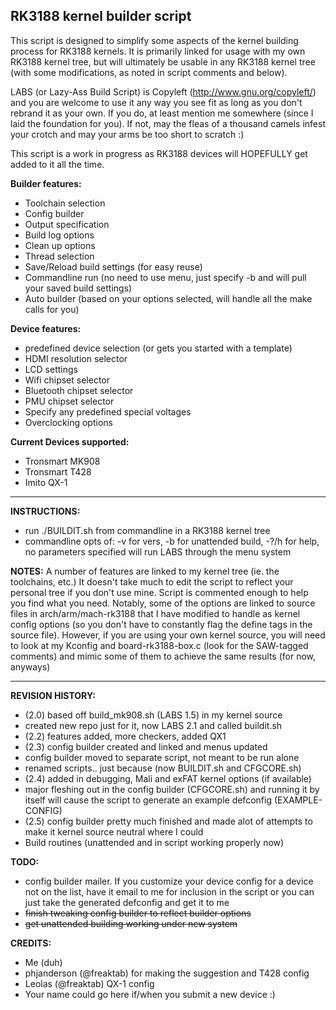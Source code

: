 RK3188 kernel builder script
----------------

This script is designed to simplify some aspects of the kernel building
process for RK3188 kernels. It is primarily linked for usage with my
own RK3188 kernel tree, but will ultimately be usable in any RK3188 
kernel tree (with some modifications, as noted in script comments and
below).

LABS (or Lazy-Ass Build Script) is Copyleft (http://www.gnu.org/copyleft/)
and you are welcome to use it any way you see fit as long as you don't 
rebrand it as your own. If you do, at least mention me somewhere (since I 
laid the foundation for you). If not, may the fleas of a thousand camels 
infest your crotch and may your arms be too short to scratch :)

This script is a work in progress as RK3188 devices will HOPEFULLY get 
added to it all the time.

**Builder features:**
- Toolchain selection
- Config builder
- Output specification
- Build log options
- Clean up options
- Thread selection
- Save/Reload build settings (for easy reuse)
- Commandline run (no need to use menu, just specify -b and will pull your 
saved build settings)
- Auto builder (based on your options selected, will handle all the make 
calls for you)

**Device features:**
- predefined device selection (or gets you started with a template)
- HDMI resolution selector
- LCD settings
- Wifi chipset selector
- Bluetooth chipset selector
- PMU chipset selector
- Specify any predefined special voltages
- Overclocking options

**Current Devices supported:**
- Tronsmart MK908
- Tronsmart T428
- Imito QX-1

--------------------

**INSTRUCTIONS:**
- run ./BUILDIT.sh from commandline in a RK3188 kernel tree
- commandline opts of: -v for vers, -b for unattended build, -?/h for help,
no parameters specified will run LABS through the menu system

**NOTES:**
A number of features are linked to my kernel tree (ie. the toolchains, etc.)
It doesn't take much to edit the script to reflect your personal tree if you 
don't use mine. Script is commented enough to help you find what you need.
Notably, some of the options are linked to source files in arch/arm/mach-rk3188
that I have modified to handle as kernel config options (so you don't have to
constantly flag the define tags in the source file). However, if you are using
your own kernel source, you will need to look at my Kconfig and 
board-rk3188-box.c (look for the SAW-tagged comments) and mimic some of them to
achieve the same results (for now, anyways)

-------------------

**REVISION HISTORY:**
- (2.0) based off build_mk908.sh (LABS 1.5) in my kernel source
- created new repo just for it, now LABS 2.1 and called buildit.sh
- (2.2) features added, more checkers, added QX1
- (2.3) config builder created and linked and menus updated
- config builder moved to separate script, not meant to be run alone
- renamed scripts.. just because (now BUILDIT.sh and CFGCORE.sh)
- (2.4) added in debugging, Mali and exFAT kernel options (if available)
- major fleshing out in the config builder (CFGCORE.sh) and running it by itself
 will cause the script to generate an example defconfig (EXAMPLE-CONFIG)
- (2.5) config builder pretty much finished and made alot of attempts to make
it kernel source neutral where I could
- Build routines (unattended and in script working properly now)

**TODO:**
- config builder mailer. If you customize your device config for a device 
not on the list, have it email to me for inclusion in the script or you can
just take the generated defconfig and get it to me
- <del>finish tweaking config builder to reflect builder options</del>
- <del>get unattended building working under new system</del>

**CREDITS:**
- Me (duh)
- phjanderson (@freaktab) for making the suggestion and T428 config
- Leolas (@freaktab) QX-1 config 
- Your name could go here if/when you submit a new device :)

